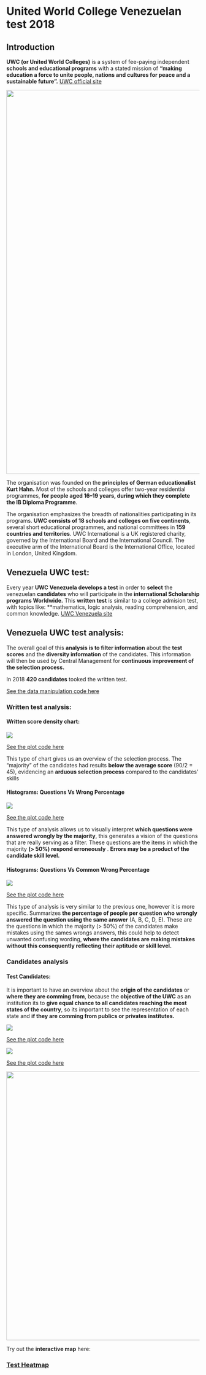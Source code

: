 United World College Venezuelan test 2018
================

## Introduction

**UWC (or United World Colleges)** is a system of fee-paying independent
**schools and educational programs** with a stated mission of **“making
education a force to unite people, nations and cultures for peace and a
sustainable future”.** [UWC official site](https://www.uwc.org/)

<img src="images/UWC_img.jpg" width="1000px" />

The organisation was founded on the **principles of German
educationalist Kurt Hahn.** Most of the schools and colleges offer
two-year residential programmes, **for people aged 16–19 years, during
which they complete the IB Diploma Programme**.

The organisation emphasizes the breadth of nationalities participating
in its programs. **UWC consists of 18 schools and colleges on five
continents**, several short educational programmes, and national
committees in **159 countries and territories**. UWC International is a
UK registered charity, governed by the International Board and the
International Council. The executive arm of the International Board is
the International Office, located in London, United Kingdom.

## Venezuela UWC test:

Every year **UWC Venezuela develops a test** in order to **select** the
venezuelan **candidates** who will participate in the **international
Scholarship programs Worldwide.** This **written test** is similar to a
college admision test, with topics like: \*\*mathematics, logic
analysis, reading comprehension, and common knowledge. [UWC Venezuela
site](https://www.ven.uwc.org/)

## Venezuela UWC test analysis:

The overall goal of this **analysis is to filter information** about the
**test scores** and the **diversity information** of the candidates.
This information will then be used by Central Management for
**continuous improvement of the selection process.**

In 2018 **420 candidates** tooked the written test.

[See the data manipulation code here](XXXXX)

### Written test analysis:

#### Written score density chart:

![](README_files/figure-gfm/unnamed-chunk-3-1.png)<!-- -->

[See the plot code here](XXXXXX)

This type of chart gives us an overview of the selection process. The
“majority” of the candidates had results **below the average score**
(90/2 = 45), evidencing an **arduous selection process** compared to the
candidates’ skills

#### Histograms: Questions Vs Wrong Percentage

![](README_files/figure-gfm/unnamed-chunk-4-1.png)<!-- -->

[See the plot code here](XXXXXX)

This type of analysis allows us to visually interpret **which questions
were answered wrongly by the majority**, this generates a vision of the
questions that are really serving as a filter. These questions are the
items in which the majority **(\> 50%) respond erroneously** . **Errors
may be a product of the candidate skill level.**

#### Histograms: Questions Vs Common Wrong Percentage

![](README_files/figure-gfm/unnamed-chunk-5-1.png)<!-- -->

[See the plot code here](XXXXXX)

This type of analysis is very similar to the previous one, however it is
more specific. Summarizes **the percentage of people per question who
wrongly answered the question using the same answer** (A, B, C, D, E).
These are the questions in which the majority (\> 50%) of the candidates
make mistakes using the sames wrongs answers, this could help to detect
unwanted confusing wording, **where the candidates are making mistakes
without this consequently reflecting their aptitude or skill level.**

### Candidates analysis

#### Test Candidates:

It is important to have an overview about the **origin of the
candidates** or **where they are comming from**, because the **objective
of the UWC** as an institution its to **give equal chance to all
candidates reaching the most states of the country**, so its important
to see the representation of each state and **if they are comming from
publics or privates institutes.**

![](README_files/figure-gfm/unnamed-chunk-6-1.png)<!-- -->

[See the plot code here](XXXXXX)

![](README_files/figure-gfm/unnamed-chunk-7-1.png)<!-- -->

[See the plot code here](XXXXXX)

<img src="images/test_heatmap_2018.png" width="700px" />

Try out the **interactive map** here:

### [Test Heatmap](https://cdopazo.github.io/publishing/test2018.html)
